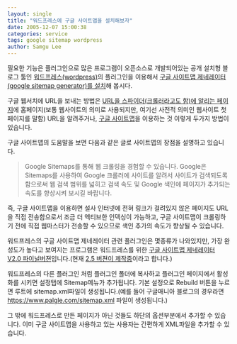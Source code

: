 ```yaml
---
layout: single
title: "워드프레스에 구글 사이트맵을 설치해보자"
date: 2005-12-07 15:00:38
categories: service
tags: google sitemap wordpress
author: Samgu Lee
---
```


필요한 기능은 플러그인으로 많은 프로그램이 오픈소스로 개발되어있는 공개 설치형 블로그 툴인 [워드프레스(wordpress)](http://www.wordpress.org/)의 플러그인을 이용해서 [구글 사이트맵 제네레이터(google sitemap generator)를 설치](http://www.arnebrachhold.de/2005/06/05/google-sitemaps-generator-v2-final)해 봅시다.

구글 웹서치에 URL을 보내는 방법은 [URL을 스파이더(크롤러라고도 함)에 알리는 페이지](http://www.google.com/addurl/?continue=/addurl)에 홈페이지(보통 웹사이트의 의미로 사용되지만, 여기선 사전적 의미인 웹사이트 첫페이지를 말함) URL을 알려주거나, [구글 사이트맵](https://www.google.com/webmasters/sitemaps/login)을 이용하는 것 이렇게 두가지 방법이 있습니다.

구글 사이트맵의 도움말을 보면 다음과 같은 글로 사이트맵의 장점을 설명하고 있습니다.

> Google Sitemaps를 통해 웹 크롤링을 경험할 수 있습니다. Google은 Sitemaps를 사용하여 Google 크롤러에 사이트를 알려서 사이트가 검색되도록 함으로써 웹 검색 범위를 넓히고 검색 속도 및 Google 색인에 페이지가 추가되는 속도를 향상시켜 보시길 바랍니다.

즉, 구글 사이트맵을 이용하면 설사 인터넷에 전혀 링크가 걸려있지 않은 페이지도 URL을 직접 전송함으로서 조금 더 엑티브한 인덱싱이 가능하고, 구글 사이트맵이 크롤링하기 전에 직접 웹마스터가 전송할 수 있으므로 색인 추가의 속도가 향상될 수 있습니다.

워드프레스의 구글 사이트맵 제네레이터 관련 플러그인은 몇종류가 나와있지만, 가장 완성도가 높다고 보여지는 프로그램은 워드프레스를 위한 [구글 사이트맵 제네레이터 V2.0 파이널버젼](http://www.arnebrachhold.de/2005/06/05/google-sitemaps-generator-v2-final)입니다.(현재 [2.5 버젼이 제작중](http://www.arnebrachhold.de/2005/06/15/google-sitemap-generator-for-wordpress-25)이라고 합니다.)

워드프레스의 다른 플러그인 처럼 플러그인 폴더에 복사하고 플러그인 페이지에서 활성화를 시키면 설정탭에 Sitemap메뉴가 추가됩니다. 기본 설정으로 Rebuild 버튼을 누르면 루트에 sitemap.xml파일이 생성됩니다.(예를 들어 구글매니아 블로그의 경우라면 https://www.palgle.com/sitemap.xml 파일이 생성됩니다.)

그 밖에 워드프레스로 만든 페이지가 아닌 것들도 하단의 옵션부분에서 추가할 수 있습니다. 이미 구글 사이트맵을 사용하고 있는 사용자는 간편하게 XML파일을 추가할 수 있습니다.
